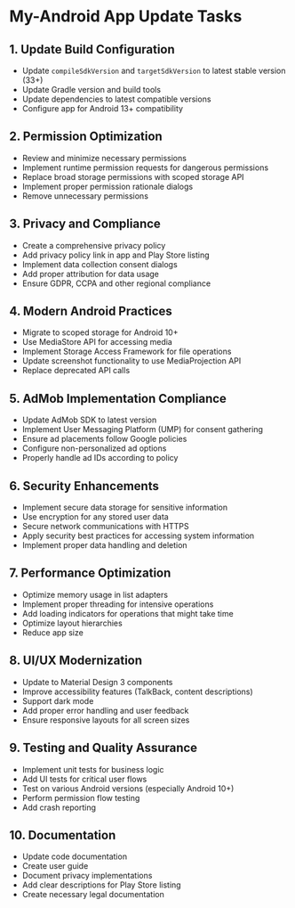 # My-Android App Update Tasks

## 1. Update Build Configuration
- Update `compileSdkVersion` and `targetSdkVersion` to latest stable version (33+)
- Update Gradle version and build tools
- Update dependencies to latest compatible versions
- Configure app for Android 13+ compatibility

## 2. Permission Optimization
- Review and minimize necessary permissions
- Implement runtime permission requests for dangerous permissions
- Replace broad storage permissions with scoped storage API
- Implement proper permission rationale dialogs
- Remove unnecessary permissions

## 3. Privacy and Compliance
- Create a comprehensive privacy policy
- Add privacy policy link in app and Play Store listing
- Implement data collection consent dialogs
- Add proper attribution for data usage
- Ensure GDPR, CCPA and other regional compliance

## 4. Modern Android Practices
- Migrate to scoped storage for Android 10+
- Use MediaStore API for accessing media
- Implement Storage Access Framework for file operations
- Update screenshot functionality to use MediaProjection API
- Replace deprecated API calls

## 5. AdMob Implementation Compliance
- Update AdMob SDK to latest version
- Implement User Messaging Platform (UMP) for consent gathering
- Ensure ad placements follow Google policies
- Configure non-personalized ad options
- Properly handle ad IDs according to policy

## 6. Security Enhancements
- Implement secure data storage for sensitive information
- Use encryption for any stored user data
- Secure network communications with HTTPS
- Apply security best practices for accessing system information
- Implement proper data handling and deletion

## 7. Performance Optimization
- Optimize memory usage in list adapters
- Implement proper threading for intensive operations
- Add loading indicators for operations that might take time
- Optimize layout hierarchies
- Reduce app size

## 8. UI/UX Modernization
- Update to Material Design 3 components
- Improve accessibility features (TalkBack, content descriptions)
- Support dark mode
- Add proper error handling and user feedback
- Ensure responsive layouts for all screen sizes

## 9. Testing and Quality Assurance
- Implement unit tests for business logic
- Add UI tests for critical user flows
- Test on various Android versions (especially Android 10+)
- Perform permission flow testing
- Add crash reporting

## 10. Documentation
- Update code documentation
- Create user guide
- Document privacy implementations
- Add clear descriptions for Play Store listing
- Create necessary legal documentation 